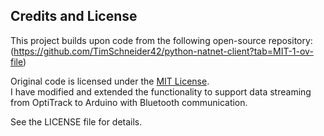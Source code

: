 ## Credits and License

This project builds upon code from the following open-source repository:
(https://github.com/TimSchneider42/python-natnet-client?tab=MIT-1-ov-file)

Original code is licensed under the [MIT License](./LICENSE).  
I have modified and extended the functionality to support data streaming from OptiTrack to Arduino with Bluetooth communication.

See the LICENSE file for details.
